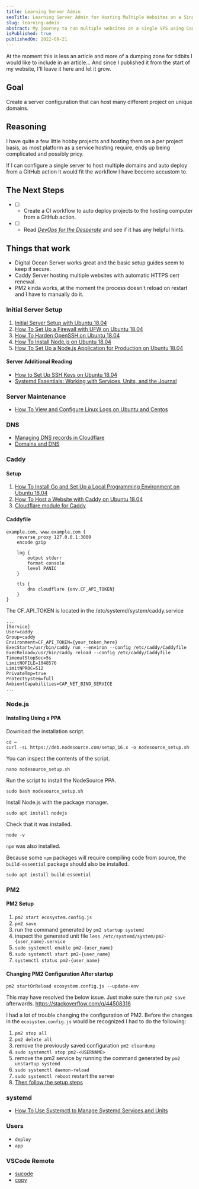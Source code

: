 ```yaml
---
title: Learning Server Admin
seoTitle: Learning Server Admin for Hosting Multiple Websites on a Single VPS
slug: learning-admin
abstract: My journey to run multiple websites on a single VPS using Caddy
isPublished: true
publishedOn: 2022-09-21
---
```


At the moment this is less an article and more of a dumping zone for tidbits I would like to include in an article... And since I published it from the start of my website, I'll leave it here and let it grow.

## Goal

Create a server configuration that can host many different project on unique domains.

## Reasoning

I have quite a few little hobby projects and hosting them on a per project basis, as most platform as a service hosting require, ends up being complicated and possibly pricy.

If I can configure a single server to host multiple domains and auto deploy from a GitHub action it would fit the workflow I have become accustom to.

## The Next Steps

- [ ] - Create a CI workflow to auto deploy projects to the hosting computer from a GitHub action.
- [ ] - Read _[DevOps for the Desperate](https://nostarch.com/devops-desperate)_ and see if it has any helpful hints.

## Things that work

- Digital Ocean Server works great and the basic setup guides seem to keep it secure.
- Caddy Server hosting multiple websites with automatic HTTPS cert renewal.
- PM2 kinda works, at the moment the process doesn't reload on restart and I have to manually do it.

### Initial Server Setup

1. [Initial Server Setup with Ubuntu 18.04](https://www.digitalocean.com/community/tutorials/initial-server-setup-with-ubuntu-18-04)
2. [How To Set Up a Firewall with UFW on Ubuntu 18.04](https://www.digitalocean.com/community/tutorials/how-to-set-up-a-firewall-with-ufw-on-ubuntu-18-04)
3. [How To Harden OpenSSH on Ubuntu 18.04](https://www.digitalocean.com/community/tutorials/how-to-harden-openssh-on-ubuntu-18-04)
4. [How To Install Node.js on Ubuntu 18.04](https://www.digitalocean.com/community/tutorials/how-to-install-node-js-on-ubuntu-18-04)
5. [How To Set Up a Node.js Application for Production on Ubuntu 18.04](https://www.digitalocean.com/community/tutorials/how-to-set-up-a-node-js-application-for-production-on-ubuntu-18-04)

#### Server Additional Reading

- [How to Set Up SSH Keys on Ubuntu 18.04](https://www.digitalocean.com/community/tutorials/how-to-set-up-ssh-keys-on-ubuntu-1804)
- [Systemd Essentials: Working with Services, Units, and the Journal](https://www.digitalocean.com/community/tutorials/systemd-essentials-working-with-services-units-and-the-journal)

### Server Maintenance

- [How To View and Configure Linux Logs on Ubuntu and Centos](https://www.digitalocean.com/community/tutorials/how-to-view-and-configure-linux-logs-on-ubuntu-and-centos)

### DNS

- [Managing DNS records in Cloudflare](https://support.cloudflare.com/hc/en-us/articles/360019093151-Managing-DNS-records-in-Cloudflare)
- [Domains and DNS](https://docs.digitalocean.com/products/networking/dns/)

### Caddy

#### Setup

1. [How To Install Go and Set Up a Local Programming Environment on Ubuntu 18.04](https://www.digitalocean.com/community/tutorials/how-to-install-go-and-set-up-a-local-programming-environment-on-ubuntu-18-04)
2. [How To Host a Website with Caddy on Ubuntu 18.04](https://www.digitalocean.com/community/tutorials/how-to-host-a-website-with-caddy-on-ubuntu-18-04)
3. [Cloudflare module for Caddy](https://github.com/caddy-dns/cloudflare)

#### Caddyfile

```
example.com, www.example.com {
    reverse_proxy 127.0.0.1:3000
    encode gzip

    log {
        output stderr
        format console
        level PANIC
    }

    tls {
        dns cloudflare {env.CF_API_TOKEN}
    }
}
```

The CF_API_TOKEN is located in the /etc/systemd/system/caddy.service

```
...
[Service]
User=caddy
Group=caddy
Environment=CF_API_TOKEN={your_token_here}
ExecStart=/usr/bin/caddy run --environ --config /etc/caddy/Caddyfile
ExecReload=/usr/bin/caddy reload --config /etc/caddy/Caddyfile
TimeoutStopSec=5s
LimitNOFILE=1048576
LimitNPROC=512
PrivateTmp=true
ProtectSystem=full
AmbientCapabilities=CAP_NET_BIND_SERVICE
...
```

### Node.js

#### Installing Using a PPA

Download the installation script.

```shell
cd ~
curl -sL https://deb.nodesource.com/setup_16.x -o nodesource_setup.sh
```

You can inspect the contents of the script.

```shell
nano nodesource_setup.sh
```

Run the script to install the NodeSource PPA.

```shell
sudo bash nodesource_setup.sh
```

Install Node.js with the package manager.

```shell
sudo apt install nodejs
```

Check that it was installed.

```shell
node -v
```

`npm` was also installed.

Because some `npm` packages will require compiling code from source, the `build-essential` package should also be installed.

```shell
sudo apt install build-essential
```

### PM2

#### PM2 Setup

1. `pm2 start ecosystem.config.js`
2. `pm2 save`
3. run the command generated by `pm2 startup systemd`
4. inspect the generated unit file `less /etc/systemd/system/pm2-{user_name}.service`
5. `sudo systemctl enable pm2-{user_name}`
6. `sudo systemctl start pm2-{user_name}`
7. `systemctl status pm2-{user_name}`

#### Changing PM2 Configuration After startup

```shell
pm2 startOrReload ecosystem.config.js --update-env
```

This may have resolved the below issue. Just make sure the run `pm2 save` afterwards. https://stackoverflow.com/q/44508316

I had a lot of trouble changing the configuration of PM2. Before the changes in the `ecosystem.config.js` would be recognized I had to do the following:

1. `pm2 stop all`
2. `pm2 delete all`
3. remove the previously saved configuration `pm2 cleardump`
4. `sudo systemctl stop pm2-<USERNAME>`
5. remove the pm2 service by running the command generated by `pm2 unstartup systemd`
6. `sudo systemctl daemon-reload`
7. `sudo systemctl reboot` restart the server
8. [Then follow the setup steps](#pm2-setup)

### systemd

- [How To Use Systemctl to Manage Systemd Services and Units](https://www.digitalocean.com/community/tutorials/how-to-use-systemctl-to-manage-systemd-services-and-units)

### Users

- `deploy`
- `app`

### VSCode Remote

- [sucode](https://github.com/microsoft/vscode/issues/48659#issuecomment-825328802)
- [copy](https://github.com/microsoft/vscode/issues/48659#issuecomment-871085291)
